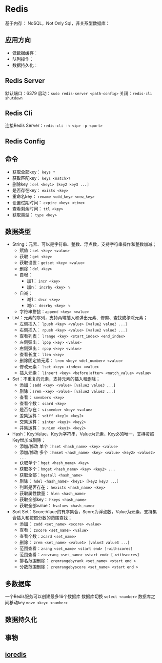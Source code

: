 # Redis

基于内存：
NoSQL，Not Only Sql，非关系型数据库：

## 应用方向

+ 做数据缓存：
+ 队列操作：
+ 数据持久化：

## Redis Server

默认端口：6379
启动：`sudo redis-server <path-config>`
关闭：`redis-cli shutdown`

## Redis Cli

连接Redis Server：`redis-cli -h <ip> -p <port>`

## Redis Config

## 命令

+ 获取全部key： `keys *`
+ 获取匹配key： `keys <match>?`
+ 删除key：`del <key1> [key2 key3 ...]`
+ 是否存在key： `exists <key>`
+ 重命名key： `rename <odd_key> <new_key>`
+ 设置过期时间： `expire <key> <time>`
+ 查看剩余时间： `ttl <key>`
+ 获取类型： `type <key>`

## 数据类型

+ String：元素、可以是字符串、整数、浮点数，支持字符串操作和整数加减；
  + 赋值：`set <key> <value>`
  + 获取：`get <key>`
  + 获取设置：`getset <key> <value>`
  + 删除：`del <key>`
  + 自增：
    + 加1： `incr <key>`
    + 加n： `incrby <key> n`
  + 自减：
    + 减1： `decr <key>`
    + 减n： `decrby <key> n`
  + 字符串拼接：`append <key> <value>`
+ List：元素的序列，支持两端插入和弹出元素、修剪、查找或移除元素；
  + 左侧插入： `lpush <key> <value> [value2 value3 ...]`
  + 右侧插入： `rpush <key> <value> [value2 value3 ...]`
  + 查看列表： `lrange <key> <start_index> <end_index>`
  + 左侧弹出： `lpop <key> <value>`
  + 右侧弹出： `rpop <key> <value>`
  + 查看长度： `llen <key>`
  + 删除固定值元素： `lrem <key> <del_number> <value>`
  + 修改元素： `lset <key> <index> <value>`
  + 插入元素： `linsert <key> <before|after> <match_value> <value>`
+ Set：不重复的元素，支持元素的插入和删除；
  + 添加：`sadd <key> <value> [value2 value3 ...]`
  + 删除：`srem <key> <value> [value2 value3 ...]`
  + 查看： `smembers <key>`
  + 查看个数： `scard <key>`
  + 是否存在： `sismember <key> <value>`
  + 差集运算： `sdiff <key1> <key2>`
  + 交集运算： `sinter <key1> <key2>`
  + 并集运算： `sunion <key1> <key2>`
+ Hash：Key:Value，Key为字符串，Value为元素，Key必须唯一，支持按照Key增加或删除；
  + 添加/修改 单个：`hset <hash_name> <key> <value>`
  + 添加/修改 多个：`hmset <hash_name> <key> <value> <key2> <value2> ...`
  + 获取单个：`hget <hash_name> <key>`
  + 获取多个：`hmget <hash_name> <key> <key2> ...`
  + 获取全部：`hgetall <hash_name>`
  + 删除： `hdel <hash_name> <key1> [key2 key3 ...]`
  + 判断是否存在： `hexists <hash_name> <key>`
  + 获取属性数量： `hlen <hash_name>`
  + 获取全部key： `hkeys <hash_name>`
  + 获取全部value： `hvalues <hash_name>`
+ Sort Set：Score:Vlaue的有序集合，Score为浮点数，Value为元素，支持集合插入和按照分数的范围查找；
  + 添加： `zadd <set_name> <score> <value>`
  + 查看： `zscore <set_name> <value>`
  + 查看个数：`zcard <set_name>`
  + 删除： `zrem <set_name> <value1> [value2 value3 ...]`
  + 范围查看：`zrang <set_name> <start end> [-withscores]`
  + 范围查看：`zrevrang <set_name> <start end> [-withscores]`
  + 排名范围删除： `zremrangebyrank <set_name> <start end >`
  + 分数范围删除： `zremrangebyscore <set_name> <start end >`

## 多数据库

一个Redis服务可以创建最多16个数据库
数据库切换 `select <number>`
数据库之间移动key `move <key> <number>`

## 数据持久化

## 事物

## [ioredis](https://github.com/luin/ioredis)
